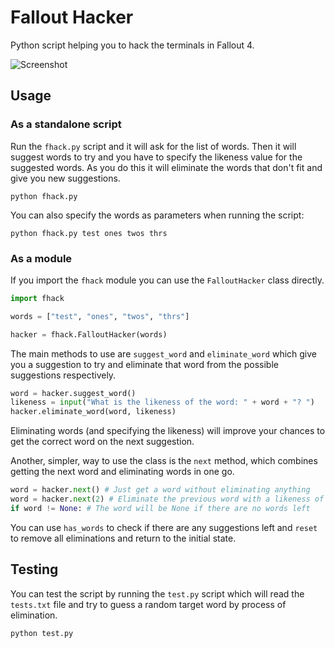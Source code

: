 # Fallout Hacker

Python script helping you to hack the terminals in Fallout 4.

![Screenshot](https://raw.githubusercontent.com/michaelenger/FalloutHacker/master/screenshot.png)

## Usage

### As a standalone script

Run the `fhack.py` script and it will ask for the list of words. Then it will suggest words to try and you have to specify the likeness value for the suggested words. As you do this it will eliminate the words that don't fit and give you new suggestions.

```shell
python fhack.py
```

You can also specify the words as parameters when running the script:

```shell
python fhack.py test ones twos thrs
```

### As a module

If you import the `fhack` module you can use the `FalloutHacker` class directly.

```python
import fhack

words = ["test", "ones", "twos", "thrs"]

hacker = fhack.FalloutHacker(words)
```

The main methods to use are `suggest_word` and `eliminate_word` which give you a suggestion to try and eliminate that word from the possible suggestions respectively.

```python
word = hacker.suggest_word()
likeness = input("What is the likeness of the word: " + word + "? ")
hacker.eliminate_word(word, likeness)
```

Eliminating words (and specifying the likeness) will improve your chances to get the correct word on the next suggestion.

Another, simpler, way to use the class is the `next` method, which combines getting the next word and eliminating words in one go.

```python
word = hacker.next() # Just get a word without eliminating anything
word = hacker.next(2) # Eliminate the previous word with a likeness of 2
if word != None: # The word will be None if there are no words left
```

You can use `has_words` to check if there are any suggestions left and `reset` to remove all eliminations and return to the initial state.

## Testing

You can test the script by running the `test.py` script which will read the `tests.txt` file and try to guess a random target word by process of elimination.

```shell
python test.py
```
